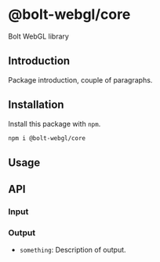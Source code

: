 # @bolt-webgl/core

<!--[![NPM version][npm-image]][npm-url]
[![Actions Status][ci-image]][ci-url]
[![PR Welcome][npm-downloads-image]][npm-downloads-url]-->

Bolt WebGL library

## Introduction

Package introduction, couple of paragraphs.
## Installation

Install this package with `npm`.

```bash
npm i @bolt-webgl/core
```

## Usage

## API

### Input

### Output

- `something`: Description of output.

<!--[npm-image]: https://img.shields.io/npm/v/@bolt-webgl/core.svg?style=flat-square&logo=react
[npm-url]: https://npmjs.org/package/@bolt-webgl/core
[npm-downloads-image]: https://img.shields.io/npm/dm/@bolt-webgl/core.svg
[npm-downloads-url]: https://npmcharts.com/compare/@bolt-webgl/core?minimal=true
[ci-image]: https://github.com/robsouthgate4/bolt-gl/workflows/Test/badge.svg
[ci-url]: https://github.com/robsouthgate4/bolt-gl/actions-->

